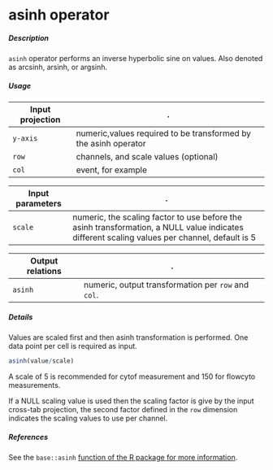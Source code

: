 # asinh operator

##### Description

`asinh` operator performs an inverse hyperbolic sine on values. Also denoted as arcsinh, arsinh, or argsinh.

##### Usage

Input projection|.
---|---
`y-axis` | numeric,values required to be transformed by the asinh operator
`row`    | channels, and scale values (optional)
`col`    | event, for example

Input parameters|.
---|---
`scale`  | numeric, the scaling factor to use before the asinh transformation, a NULL value indicates different scaling values per channel, default is 5

Output relations|.
---|---
`asinh`| numeric, output transformation per `row` and `col`.

##### Details

Values are scaled first and then asinh transformation is performed. One data point per cell is required as input. 
```r
asinh(value/scale)
```
A scale of 5 is recommended for cytof measurement and 150 for flowcyto measurements.

If a NULL scaling value is used then the scaling factor is give by the input cross-tab projection, the second factor defined in the `row` dimension indicates the scaling values to use per channel.

##### References

See the `base::asinh` [function of the R package for more information](https://en.wikipedia.org/wiki/Inverse_hyperbolic_functions).
